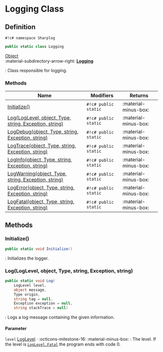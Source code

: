 # Logging Class

## Definition

`#!c# namespace Sharplog`

``` c#
public static class Logging
```

[Object](https://docs.microsoft.com/en-us/dotnet/api/system.object?view=net-6.0)<br>
:material-subdirectory-arrow-right: [**Logging**](./)

:   Class responsible for logging.

### Methods

| Name                                                               | Modifiers            | Returns              |
| ------------------------------------------------------------------ | -------------------- | -------------------- |
| [Initialize()](#initialize)                                        | `#!c# public static` | :material-minus-box: |
| [Log(LogLevel, object, Type, string, Exception, string)](#log)     | `#!c# public static` | :material-minus-box: |
| [LogDebug(object, Type, string, Exception, string)](#logdebug)     | `#!c# public static` | :material-minus-box: |
| [LogTrace(object, Type, string, Exception, string)](#logtrace)     | `#!c# public static` | :material-minus-box: |
| [LogInfo(object, Type, string, Exception, string)](#loginfo)       | `#!c# public static` | :material-minus-box: |
| [LogWarning(object, Type, string, Exception, string)](#logwarning) | `#!c# public static` | :material-minus-box: |
| [LogError(object, Type, string, Exception, string)](#logerror)     | `#!c# public static` | :material-minus-box: |
| [LogFatal(object, Type, string, Exception, string)](#logfatal)     | `#!c# public static` | :material-minus-box: |

## Methods

### Initialize()

```c#
public static void Initialize()
```

:   Initializes the logger.

### Log(LogLevel, object, Type, string, Exception, string)

```c#
public static void Log(
    LogLevel level, 
    object message, 
    Type origin, 
    string tag = null, 
    Exception exception = null, 
    string stackTrace = null)
```

:   Logs a log message containing the given information.

#### Parameter

`level` [LogLevel](LogLevel.md)  · :octicons-milestone-16: :material-minus-box:
:   The level. If the level is [`LogLevel.Fatal`](LogLevel.md#fatal) the program ends with code 0.
